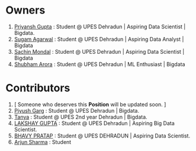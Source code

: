# Owners

1. [Priyansh Gupta](https://github.com/priyansh19) : Student @ UPES Dehradun | Aspiring Data Scientist | Bigdata.
2. [Sugam Agarwal](https://github.com/heyeddard) : Student @ UPES Dehradun | Aspiring Data Analyst | Bigdata
3. [Sachin Mondal](https://github.com/sachin161994) : Student @ UPES Dehradun | Aspiring Data Scientist | Bigdata
4. [Shubham Arora](https://github.com/Shubham915Arora) : Student @ UPES Dehradun | ML Enthusiast | Bigdata

# Contributors

1. [ Someone who deserves this **Position** will be updated soon. ] 
2. [Piyush Garg](https://github.com/PU1138) : Student @ UPES Dehradun | Bigdata.
3. [Tanya](https://github.com/ciertotanya09) : Student @ UPES 2nd year Dehradun | Bigdata.
4. [LAKSHAY GUPTA](https://github.com/lakshay4040) : Student @ UPES Dehradun | Aspiring Big Data Scientist. 
5. [BHAVY PRATAP](https://gitHub.com/BhavyPratap) : Student @ UPES DEHRADUN | Aspiring Data Scientist.
6. [Arjun Sharma](https://github.com/rjrockzz) : Student
